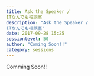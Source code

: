 ```yaml
---
title: Ask the Speaker / 
ITなんでも相談室
description: "Ask the Speaker / 
ITなんでも相談室"
date: 2017-09-28 15:25
sessionlevel: 50
author: "Coming Soon!!"
category: sessions
---
```

Comming Soon!!
